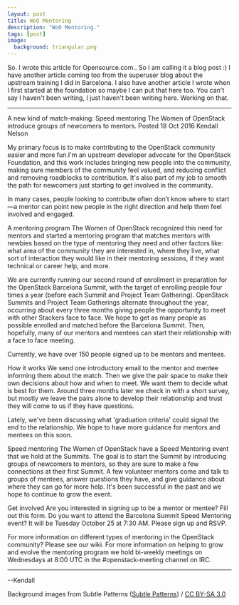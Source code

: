 ```yaml
---
layout: post
title: WoO Mentoring
description: "WoO Mentoring."
tags: [post]
image:
  background: triangular.png
---
```


So. I wrote this article for Opensource.com.. So I am calling it a blog post :)
I have another article coming too from the superuser blog about the upstream 
training I did in Barcelona. I also have another article I wrote when I first 
started at the foundation so maybe I can put that here too. You can't say I 
haven't been writing, I just haven't been writing here. Working on that. 

---------------------------------------------

A new kind of match-making: Speed mentoring
The Women of OpenStack introduce groups of newcomers to mentors.
Posted 18 Oct 2016 Kendall Nelson


My primary focus is to make contributing to the OpenStack community easier and 
more fun.I'm an upstream developer advocate for the OpenStack Foundation, and 
this work includes bringing new people into the community, making sure members 
of the community feel valued, and reducing conflict and removing roadblocks to 
contribution. It's also part of my job to smooth the path for newcomers just 
starting to get involved in the community.

In many cases, people looking to contribute often don’t know where to start—a 
mentor can point new people in the right direction and help them feel involved 
and engaged.

A mentoring program
The Women of OpenStack recognized this need for mentors and started a mentoring
program that matches mentors with newbies based on the type of mentoring they 
need and other factors like: what area of the community they are interested in,
where they live, what sort of interaction they would like in their mentoring 
sessions, if they want technical or career help, and more.

We are currently running our second round of enrollment in preparation for the 
OpenStack Barcelona Summit, with the target of enrolling people four times a 
year (before each Summit and Project Team Gathering). OpenStack Summits and 
Project Team Gatherings alternate throughout the year, occurring about every 
three months giving people the opportunity to meet with other Stackers face to 
face. We hope to get as many people as possible enrolled and matched before the 
Barcelona Summit. Then, hopefully, many of our mentors and mentees can start 
their relationship with a face to face meeting.

Currently, we have over 150 people signed up to be mentors and mentees.

How it works
We send one introductory email to the mentor and mentee informing them about the
match. Then we give the pair space to make their own decisions about how and 
when to meet. We want them to decide what is best for them. Around three months
later we check in with a short survey, but mostly we leave the pairs alone to 
develop their relationship and trust they will come to us if they have 
questions.

Lately, we've been discussing what 'graduation criteria' could signal the end 
to the relationship. We hope to have more guidance for mentors and mentees on 
this soon.

Speed mentoring
The Women of OpenStack have a Speed Mentoring event that we hold at the Summits.
The goal is to start the Summit by introducing groups of newcomers to mentors, 
so they are sure to make a few connections at their first Summit.
A few volunteer mentors come and talk to groups of mentees, answer questions 
they have, and give guidance about where they can go for more help. It's been 
successful in the past and we hope to continue to grow the event.

Get involved
Are you interested in signing up to be a mentor or mentee? Fill out this form.
Do you want to attend the Barcelona Summit Speed Mentoring event? It will be 
Tuesday October 25 at 7:30 AM. Please sign up and RSVP.

For more information on different types of mentoring in the OpenStack community?
Please see our wiki. For more information on helping to grow and evolve the 
mentoring program we hold bi-weekly meetings on Wednesdays at 8:00 UTC in the 
#openstack-meeting channel on IRC.

-----------------------------------------------
  
--Kendall

<div xmlns:cc="http://creativecommons.org/ns#" xmlns:dct="http://purl.org/dc/terms/" about="http://subtlepatterns.com" class="notice">Background images from <span property="dct:title">Subtle Patterns</span> (<a rel="cc:attributionURL" property="cc:attributionName" href="http://subtlepatterns.com">Subtle Patterns</a>) / <a rel="license" href="http://creativecommons.org/licenses/by-sa/3.0/">CC BY-SA 3.0</a></div>
